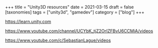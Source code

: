 +++
title = "Unity3D resources"
date = 2021-03-15
draft = false
[taxonomies]
tags = ["unity3d", "gamedev"]
category = ["blog"]
+++



https://learn.unity.com

https://www.youtube.com/channel/UCYbK_tjZ2OrIZFBvU6CCMiA/videos

https://www.youtube.com/c/SebastianLague/videos
